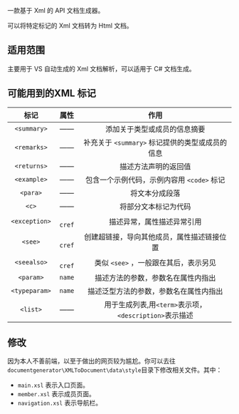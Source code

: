 一款基于 Xml 的 API 文档生成器。

可以将特定标记的 Xml 文档转为 Html 文档。

## 适用范围

主要用于 VS 自动生成的 Xml 文档解析，可以适用于 C# 文档生成。 

## 可能用到的XML 标记

|        标记         |     属性      |                    作用                    |
| :---------------: | :---------: | :--------------------------------------: |
|  ```<summary>```  |     ——      |              添加关于类型或成员的信息摘要              |
|  ```<remarks>```  |     ——      |      补充关于 `<summary>` 标记提供的类型或成员的信息      |
|  ```<returns>```  |     ——      |                描述方法声明的返回值                |
|  ```<example>```  |     ——      |      包含一个示例代码，示例内容用 ```<code>``` 标记      |
|     `<para>`      |     ——      |                 将文本分成段落                  |
|     ```<c>```     |     ——      |                将部分文本标记为代码                |
| ```<exception>``` | ``` cref``` |              描述异常，属性描述异常引用               |
|    ```<see>```    | ``` cref``` |          创建超链接，导向其他成员，属性描述链接位置           |
|  ```<seealso>```  | ``` cref``` |       类似 ```<see>``` ，一般跟在其后，表示另见        |
|   ```<param>```   | ```name```  |            描述方法的参数，参数名在属性内指出             |
| ```<typeparam>``` | ```name```  |           描述泛型方法的参数，参数名在属性内指出            |
|   ```<list>```    |     ——      | 用于生成列表,用```<term>```表示项，```<description>```表示描述 |

## 修改

因为本人不善前端，以至于做出的网页较为尴尬。你可以去往```documentgenerator\XMLToDocument\data\style```目录下修改相关文件。其中：

+ ```main.xsl``` 表示入口页面。
+ ```member.xsl``` 表示成员页面。
+ ```navigation.xsl``` 表示导航栏。